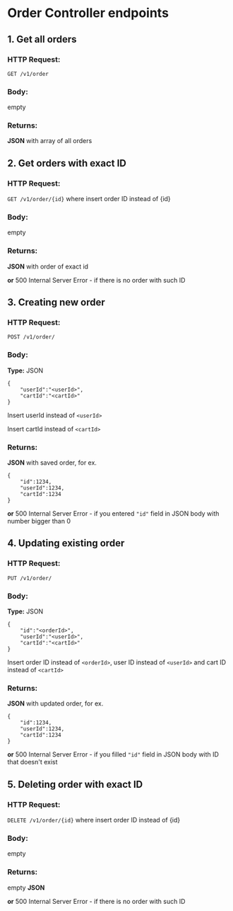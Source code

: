 # Order Controller endpoints

## 1. Get all orders

### HTTP Request:
`GET /v1/order`

### Body:
empty

### Returns:
**JSON** with array of all orders



## 2. Get orders with exact ID

### HTTP Request:
`GET /v1/order/{id}` where insert order ID instead of {id}

### Body:
empty

### Returns:
**JSON** with order of exact id

**or** 500 Internal Server Error - if there is no order with such ID



## 3. Creating new order

### HTTP Request:
`POST /v1/order/`

### Body:
**Type:** JSON

```
{
    "userId":"<userId>",
    "cartId":"<cartId>"
}
```
Insert userId instead of `<userId>`

Insert cartId instead of `<cartId>`

### Returns:
**JSON** with saved order, for ex.

```
{
    "id":1234,
    "userId":1234,
    "cartId":1234
}
```

**or** 500 Internal Server Error - if you entered `"id"` field in JSON body with number bigger than 0



## 4. Updating existing order

### HTTP Request:
`PUT /v1/order/`

### Body:
**Type:** JSON

```
{
    "id":"<orderId>",
    "userId":"<userId>",
    "cartId":"<cartId>"
}
```
Insert order ID instead of `<orderId>`, user ID instead of `<userId>` and cart ID instead of `<cartId>`

### Returns:
**JSON** with updated order, for ex.

```
{
    "id":1234,
    "userId":1234,
    "cartId":1234
}
```

**or** 500 Internal Server Error - if you filled `"id"` field in JSON body with ID that doesn't exist



## 5. Deleting order with exact ID

### HTTP Request:
`DELETE /v1/order/{id}` where insert order ID instead of {id}

### Body:
empty

### Returns:
empty **JSON**

**or** 500 Internal Server Error - if there is no order with such ID